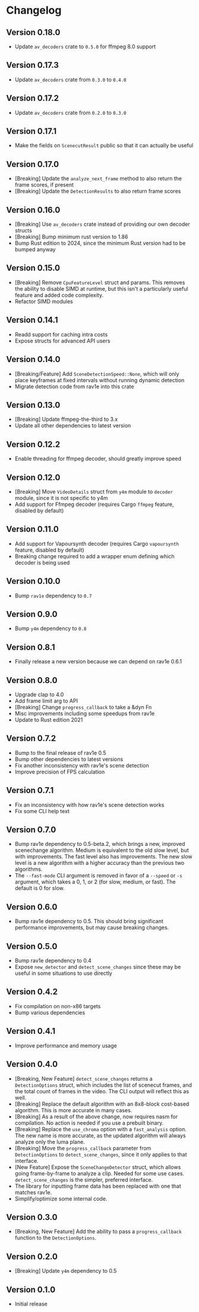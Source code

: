 # Changelog

## Version 0.18.0

- Update `av_decoders` crate to `0.5.0` for ffmpeg 8.0 support

## Version 0.17.3

- Update `av_decoders` crate from `0.3.0` to `0.4.0`

## Version 0.17.2

- Update `av_decoders` crate from `0.2.0` to `0.3.0`

## Version 0.17.1

- Make the fields on `ScenecutResult` public so that it can actually be useful

## Version 0.17.0

- [Breaking] Update the `analyze_next_frame` method to also return the frame scores, if present
- [Breaking] Update the `DetectionResults` to also return frame scores

## Version 0.16.0

- [Breaking] Use `av_decoders` crate instead of providing our own decoder structs
- [Breaking] Bump minimum rust version to 1.86
- Bump Rust edition to 2024, since the minimum Rust version had to be bumped anyway

## Version 0.15.0

- [Breaking] Remove `CpuFeatureLevel` struct and params. This removes the ability
  to disable SIMD at runtime, but this isn't a particularly useful feature
  and added code complexity.
- Refactor SIMD modules

## Version 0.14.1

- Readd support for caching intra costs
- Expose structs for advanced API users

## Version 0.14.0

- [Breaking/Feature] Add `SceneDetectionSpeed::None`, which will only place keyframes at fixed intervals without running dynamic detection
- Migrate detection code from rav1e into this crate

## Version 0.13.0

- [Breaking] Update ffmpeg-the-third to 3.x
- Update all other dependencies to latest version

## Version 0.12.2

- Enable threading for ffmpeg decoder, should greatly improve speed

## Version 0.12.0

- [Breaking] Move `VideoDetails` struct from `y4m` module to `decoder` module, since it is not specific to y4m
- Add support for Ffmpeg decoder (requires Cargo `ffmpeg` feature, disabled by default)

## Version 0.11.0

- Add support for Vapoursynth decoder (requires Cargo `vapoursynth` feature, disabled by default)
- Breaking change required to add a wrapper enum defining which decoder is being used

## Version 0.10.0

- Bump `rav1e` dependency to `0.7`

## Version 0.9.0

- Bump `y4m` dependency to `0.8`

## Version 0.8.1

- Finally release a new version because we can depend on rav1e 0.6.1

## Version 0.8.0

- Upgrade clap to 4.0
- Add frame limit arg to API
- [Breaking] Change `progress_callback` to take a &dyn Fn
- Misc improvements including some speedups from rav1e
- Update to Rust edition 2021

## Version 0.7.2

- Bump to the final release of rav1e 0.5
- Bump other dependencies to latest versions
- Fix another inconsistency with rav1e's scene detection
- Improve precision of FPS calculation

## Version 0.7.1

- Fix an inconsistency with how rav1e's scene detection works
- Fix some CLI help text

## Version 0.7.0

- Bump rav1e dependency to 0.5-beta.2, which brings a new, improved scenechange algorithm.
  Medium is equivalent to the old slow level, but with improvements. The fast level
  also has improvements. The new slow level is a new algorithm with a higher accuracy
  than the previous two algorithms.
- The `--fast-mode` CLI argument is removed in favor of a `--speed` or `-s` argument,
  which takes a 0, 1, or 2 (for slow, medium, or fast). The default is 0 for slow.

## Version 0.6.0

- Bump rav1e dependency to 0.5. This should bring significant performance improvements,
  but may cause breaking changes.

## Version 0.5.0

- Bump rav1e dependency to 0.4
- Expose `new_detector` and `detect_scene_changes` since these
  may be useful in some situations to use directly

## Version 0.4.2

- Fix compilation on non-x86 targets
- Bump various dependencies

## Version 0.4.1

- Improve performance and memory usage

## Version 0.4.0

- [Breaking, New Feature] `detect_scene_changes` returns a `DetectionOptions` struct,
  which includes the list of scenecut frames, and the total count
  of frames in the video. The CLI output will reflect this as well.
- [Breaking] Replace the default algorithm with an 8x8-block cost-based algorithm.
  This is more accurate in many cases.
- [Breaking] As a result of the above change, now requires nasm for compilation.
  No action is needed if you use a prebuilt binary.
- [Breaking] Replace the `use_chroma` option with a `fast_analysis` option.
  The new name is more accurate, as the updated algorithm will always analyze
  only the luma plane.
- [Breaking] Move the `progress_callback` parameter from `DetectionOptions`
  to `detect_scene_changes`, since it only applies to that interface.
- [New Feature] Expose the `SceneChangeDetector` struct, which allows
  going frame-by-frame to analyze a clip. Needed for some use cases.
  `detect_scene_changes` is the simpler, preferred interface.
- The library for inputting frame data has been replaced
  with one that matches rav1e.
- Simplify/optimize some internal code.

## Version 0.3.0

- [Breaking, New Feature] Add the ability to pass a `progress_callback` function
  to the `DetectionOptions`.

## Version 0.2.0

- [Breaking] Update `y4m` dependency to 0.5

## Version 0.1.0

- Initial release
